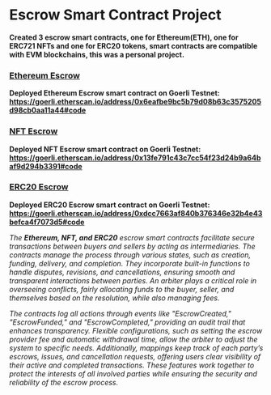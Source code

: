 # Escrow Smart Contract Project
**Created 3 escrow smart contracts, one for Ethereum(ETH), one for ERC721 NFTs and one for ERC20 tokens, smart contracts are compatible with EVM blockchains, this was a personal project.**
### [Ethereum Escrow](https://github.com/CrazzyPhoton/CrazzyPhoton/blob/main/Escrow%20Smart%20Contracts%20Project/Ethereum%20Escrow%20Smart%20Contract.sol)
**Deployed Ethereum Escrow smart contract on Goerli Testnet: https://goerli.etherscan.io/address/0x6eafbe9bc5b79d08b63c3575205d98cb0aa11a44#code**
### [NFT Escrow](https://github.com/CrazzyPhoton/CrazzyPhoton/blob/main/Escrow%20Smart%20Contracts%20Project/NFT%20Escrow%20Smart%20Contract.sol)
**Deployed NFT Escrow smart contract on Goerli Testnet: https://goerli.etherscan.io/address/0x13fe791c43c7cc54f23d24b9a64baf9d294b3391#code**
### [ERC20 Escrow](https://github.com/CrazzyPhoton/CrazzyPhoton/blob/main/Escrow%20Smart%20Contracts%20Project/ERC20%20Escrow%20Smart%20Contract.sol)
**Deployed ERC20 Escrow smart contract on Goerli Testnet: https://goerli.etherscan.io/address/0xdcc7663af840b376346e32b4e43befca4f7073d5#code**

*The **Ethereum, NFT, and ERC20** escrow smart contracts facilitate secure transactions between buyers and sellers by acting as intermediaries. The contracts manage the process through various states, such as creation, funding, delivery, and completion. They incorporate built-in functions to handle disputes, revisions, and cancellations, ensuring smooth and transparent interactions between parties. An arbiter plays a critical role in overseeing conflicts, fairly allocating funds to the buyer, seller, and themselves based on the resolution, while also managing fees.*

*The contracts log all actions through events like "EscrowCreated," "EscrowFunded," and "EscrowCompleted," providing an audit trail that enhances transparency. Flexible configurations, such as setting the escrow provider fee and automatic withdrawal time, allow the arbiter to adjust the system to specific needs. Additionally, mappings keep track of each party’s escrows, issues, and cancellation requests, offering users clear visibility of their active and completed transactions. These features work together to protect the interests of all involved parties while ensuring the security and reliability of the escrow process.*
